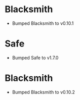 
# Blacksmith

- Bumped Blacksmith to v0.10.1

# Safe

- Bumped Safe to v1.7.0

# Blacksmith

- Bumped Blacksmith to v0.10.2
